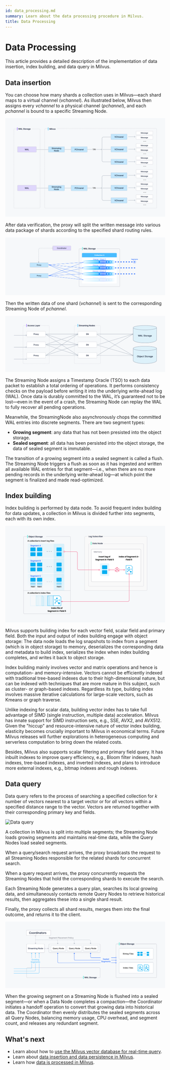 ```yaml
---
id: data_processing.md
summary: Learn about the data processing procedure in Milvus.
title: Data Processing
---
```


# Data Processing

This article provides a detailed description of the implementation of data insertion, index building, and data query in Milvus.

## Data insertion

You can choose how many shards a collection uses in Milvus—each shard maps to a virtual channel (*vchannel*). As illustrated below, Milvus then assigns every *vchannel* to a physical channel (*pchannel*), and each *pchannel* is bound to a specific Streaming Node.

![VChannel PChannel and StreamingNode](../../../../assets/pvchannel_wal.png "VChannel, PChannel and StreamingNode.")

After data verification, the proxy will split the written message into various data package of shards according to the specified shard routing rules. 

![Channels 1](../../../../assets/channels_1.png "Each shard corresponds to a vchannel.")

Then the written data of one shard (*vchannel*) is sent to the corresponding Streaming Node of *pchannel*.

![write flow](../../../../assets/written_data_flow.png "Flow of write operation")

The Streaming Node assigns a Timestamp Oracle (TSO) to each data packet to establish a total ordering of operations. It performs consistency checks on the payload before writing it into the underlying write-ahead log (WAL). Once data is durably committed to the WAL, it’s guaranteed not to be lost—even in the event of a crash, the Streaming Node can replay the WAL to fully recover all pending operations.

Meanwhile, the StreamingNode also asynchronously chops the committed WAL entries into discrete segments. There are two segment types:

- **Growing segment**: any data that has not been presisted into the object storage.
- **Sealed segment**: all data has been persisted into the object storage, the data of sealed segment is immutable.

The transition of a growing segment into a sealed segment is called a flush. The Streaming Node triggers a flush as soon as it has ingested and written all available WAL entries for that segment—i.e., when there are no more pending records in the underlying write-ahead log—at which point the segment is finalized and made read-optimized.


## Index building

Index building is performed by data node. To avoid frequent index building for data updates, a collection in Milvus is divided further into segments, each with its own index.

![Index building](../../../../assets/index_building.png "Index building in Milvus.")

Milvus supports building index for each vector field, scalar field and primary field. Both the input and output of index building engage with object storage: The data node loads the log snapshots to index from a segment (which is in object storage) to memory, deserializes the corresponding data and metadata to build index, serializes the index when index building completes, and writes it back to object storage.

Index building mainly involves vector and matrix operations and hence is computation- and memory-intensive. Vectors cannot be efficiently indexed with traditional tree-based indexes due to their high-dimensional nature, but can be indexed with techniques that are more mature in this subject, such as cluster- or graph-based indexes. Regardless its type, building index involves massive iterative calculations for large-scale vectors, such as Kmeans or graph traverse.

Unlike indexing for scalar data, building vector index has to take full advantage of SIMD (single instruction, multiple data) acceleration. Milvus has innate support for SIMD instruction sets, e.g., SSE, AVX2, and AVX512. Given the "hiccup" and resource-intensive nature of vector index building, elasticity becomes crucially important to Milvus in economical terms. Future Milvus releases will further explorations in heterogeneous computing and serverless computation to bring down the related costs. 

Besides, Milvus also supports scalar filtering and primary field query. It has inbuilt indexes to improve query efficiency, e.g., Bloom filter indexes, hash indexes, tree-based indexes, and inverted indexes, and plans to introduce more external indexes, e.g., bitmap indexes and rough indexes. 

## Data query

Data query refers to the process of searching a specified collection for *k* number of vectors nearest to a target vector or for *all* vectors within a specified distance range to the vector. Vectors are returned together with their corresponding primary key and fields. 

![Data query](../../../../assets/data_query.jpg "Data query in Milvus.")

A collection in Milvus is split into multiple segments; the Streaming Node loads growing segments and maintains real-time data, while the Query Nodes load sealed segments.

When a query/search request arrives, the proxy broadcasts the request to all Streaming Nodes responsible for the related shards for concurrent search.

When a query request arrives, the proxy concurrently requests the Streaming Nodes that hold the corresponding shards to execute the search.

Each Streaming Node generates a query plan, searches its local growing data, and simultaneously contacts remote Query Nodes to retrieve historical results, then aggregates these into a single shard result.

Finally, the proxy collects all shard results, merges them into the final outcome, and returns it to the client.

![Handoff](../../../../assets/handoff.png "Handoff in Milvus.")

When the growing segment on a Streaming Node is flushed into a sealed segment—or when a Data Node completes a compaction—the Coordinator initiates a handoff operation to convert that growing data into historical data. The Coordinator then evenly distributes the sealed segments across all Query Nodes, balancing memory usage, CPU overhead, and segment count, and releases any redundant segment.

## What's next

- Learn about how to [use the Milvus vector database for real-time query](https://milvus.io/blog/deep-dive-5-real-time-query.md).
- Learn about [data insertion and data persistence in Milvus](https://milvus.io/blog/deep-dive-4-data-insertion-and-data-persistence.md).
- Learn how [data is processed in Milvus](https://milvus.io/blog/deep-dive-3-data-processing.md).

